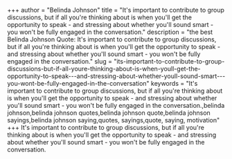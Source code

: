 +++
author = "Belinda Johnson"
title = "It's important to contribute to group discussions, but if all you're thinking about is when you'll get the opportunity to speak - and stressing about whether you'll sound smart - you won't be fully engaged in the conversation."
description = "the best Belinda Johnson Quote: It's important to contribute to group discussions, but if all you're thinking about is when you'll get the opportunity to speak - and stressing about whether you'll sound smart - you won't be fully engaged in the conversation."
slug = "its-important-to-contribute-to-group-discussions-but-if-all-youre-thinking-about-is-when-youll-get-the-opportunity-to-speak---and-stressing-about-whether-youll-sound-smart---you-wont-be-fully-engaged-in-the-conversation"
keywords = "It's important to contribute to group discussions, but if all you're thinking about is when you'll get the opportunity to speak - and stressing about whether you'll sound smart - you won't be fully engaged in the conversation.,belinda johnson,belinda johnson quotes,belinda johnson quote,belinda johnson sayings,belinda johnson saying,quotes, sayings,quote, saying, motivation"
+++
It's important to contribute to group discussions, but if all you're thinking about is when you'll get the opportunity to speak - and stressing about whether you'll sound smart - you won't be fully engaged in the conversation.
